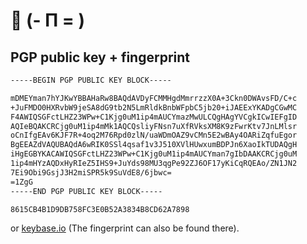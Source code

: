 # 🍡 (- Π = )

## PGP public key + fingerprint

```txt
-----BEGIN PGP PUBLIC KEY BLOCK-----

mDMEYman7hYJKwYBBAHaRw8BAQdAVDyFCMMHgdMmrrzzX0A+3Ckn0DWAvsFD/C+c
+JuFMDO0HXRvbW9jeSA8dG9tb2N5LmRldkBnbWFpbC5jb20+iJAEExYKADgCGwMC
F4AWIQSGFctLHZ23WPw+C1Kjg0uM1ip4mAUCYmazMwULCQgHAgYVCgkICwIEFgID
AQIeBQAKCRCjg0uM1ip4mMk1AQCQsliyFNsn7uXfRVksXM8K9zFwrKtv7JnLMlsr
oCnIfgEAv6KJF7R+4oq2M76Rpd0zlN/uaWDmOAZ9vCMn5E2wBAy4OARiZqfuEgor
BgEEAZdVAQUBAQdA6wRIK0SSl4qsaf1v3J510XVlHUwxumBDPJn6XaoIkTUDAQgH
iHgEGBYKACAWIQSGFctLHZ23WPw+C1Kjg0uM1ip4mAUCYman7gIbDAAKCRCjg0uM
1ip4mHYzAQDxHyRIeZ5IHS9+JuYds98MU3qgPe92ZJ6OF17yKiCqRQEAo/ZN1JN2
7Ei9Obi9GsjJ3H2miSPR5k9SuVdE8/6jbwc=
=1ZgG
-----END PGP PUBLIC KEY BLOCK-----
```

```txt
8615CB4B1D9DB758FC3E0B52A3834B8CD62A7898
```

or [keybase.io](https://keybase.io/tomocy) (The fingerprint can also be found there).
